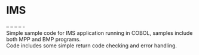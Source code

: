 # IMS
– – – – -<br/>
Simple sample code for IMS application running in COBOL, samples include both MPP and BMP programs.
<br/>Code includes some simple return code checking and error handling.
